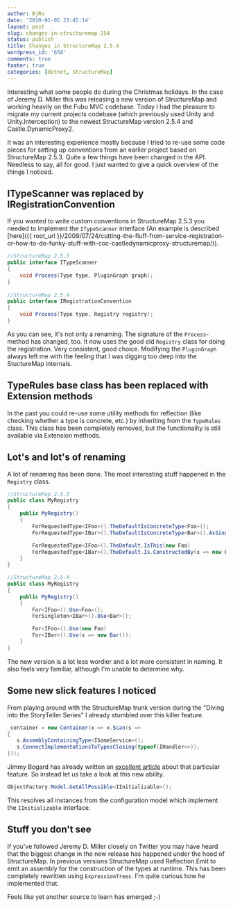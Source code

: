 ```yaml
---
author: BjRo
date: '2010-01-05 23:45:14'
layout: post
slug: changes-in-structuremap-254
status: publish
title: Changes in StructureMap 2.5.4
wordpress_id: '658'
comments: true
footer: true
categories: [dotnet, StructureMap]
---
```


Interesting what some people do during the Christmas holidays. In the case of Jeremy D. Miller this was releasing a new version of
StructureMap and working heavily on the Fubu MVC codebase. Today I had the pleasure to migrate my current projects codebase (which previously
used Unity and Unity.Interception) to the newest StructureMap version 2.5.4 and Castle.DynamicProxy2. 

It was an interesting experience mostly because I tried to re-use some code pieces for setting up conventions
from an earlier project based on StructureMap 2.5.3. Quite a few things have been changed in the API. Needless to say, all for good. I just
wanted to give a quick overview of the things I noticed. 

ITypeScanner was replaced by IRegistrationConvention
-----------------------------------------------------
If you wanted to write custom conventions in StructureMap 2.5.3 you needed to implement the `ITypeScanner` interface 
(An example is described [here]({{ root_url }}/2009/07/24/cutting-the-fluff-from-service-registration-or-how-to-do-funky-stuff-with-coc-castledynamicproxy-structuremap/)).

``` csharp ITypeScanner was replaced by IRegistrationConvention
//StructureMap 2.5.3 
public interface ITypeScanner 
{ 
	void Process(Type type, PluginGraph graph); 
}
	
//StructureMap 2.5.4 
public interface IRegistrationConvention 
{ 
	void Process(Type type, Registry registry);
} 
```

As you can see, it's not only a renaming. The signature of the `Process`-method has changed, too. It now uses the good old `Registry` class for doing the
registration. Very consistent, good choice. Modifying the `PluginGraph` always left me with the feeling that I was digging too deep into the StuctureMap internals. 

TypeRules base class has been replaced with Extension methods
--------------------------------------------------------------
In the past you could re-use some utility methods for reflection (like checking whether a type is concrete, etc.) by
inheriting from the `TypeRules` class. This class has been completely removed, but the functionality is still available via Extension methods.

Lot's and lot's of renaming 
---------------------------------
A lot of renaming has been done. The most interesting stuff happened in the `Registry` class. 

``` csharp Renamings in the fluent api
//StructureMap 2.5.3
public class MyRegistry
{
    public MyRegistry()
    {
        ForRequestedType<IFoo>().TheDefaultIsConcreteType<Foo>();
        ForRequestedType<IBar>().TheDefaultIsConcreteType<Bar>().AsSingleton();

        ForRequestedType<IFoo>().TheDefault.IsThis(new Foo)
        ForRequestedType<IBar>().TheDefault.Is.ConstructedBy(x => new Bar());
    }
}

//StructureMap 2.5.4
public class MyRegistry
{
    public MyRegistry()
    {
        For<IFoo>().Use<Foo>();
        ForSingleton<IBar>().Use<Bar>();

        For<IFoo>().Use(new Foo)
        For<IBar>().Use(x => new Bar());
    }
}
```

The new version is a lot less wordier and a lot more consistent in naming. It also feels very familiar, although
I'm unable to determine why. 

Some new slick features I noticed
-----------------------------------
From playing around with the StructureMap trunk version during the "Diving into the StoryTeller Series" I already stumbled over this killer
feature. 

``` csharp Convention based registration
_container = new Container(x => x.Scan(s =>
{
   s.AssemblyContainingType<ISomeService>();
   s.ConnectImplementationsToTypesClosing(typeof(IHandler<>));
}));
```

Jimmy Bogard has already written an [excellent article](http://www.lostechies.com/blogs/jimmy_bogard/archive/2009/12/17/advanced-structuremap-connecting-implementations-to-open-generic-types.aspx)
about that particular feature. So instead let us take a look at this new ability. 

``` csharp Accessing the container model
ObjectFactory.Model.GetAllPossible<IInitializable>();
```

This resolves all instances from the configuration model which implement the `IInitializable` interface. 

Stuff you don't see
--------------------
If you've followed Jeremy D. Miller closely on Twitter you may have heard that the biggest
change in the new release has happened under the hood of StructureMap.  In previous versions StructureMap used Reflection.Emit to emit an
assembly for the construction of the types at runtime. This has been completely rewritten using `ExpressionTrees`. I'm quite curious how he
implemented that. 

Feels like yet another source to learn has emerged ;-)
